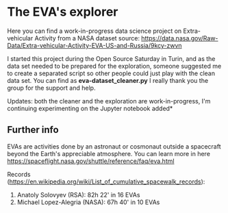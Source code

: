 # The EVA's explorer

Here you can find a work-in-progress data science project on Extra-vehicular Activity from a NASA dataset
source: https://data.nasa.gov/Raw-Data/Extra-vehicular-Activity-EVA-US-and-Russia/9kcy-zwvn

I started this project during the Open Source Saturday in Turin, and as the data set needed to be prepared for the exploration,  someone suggested me to create a separated script so other people could just play with the clean data set. 
You can find as **eva-dataset_cleaner.py**
I really thank you the group for the support and help.

Updates: both the cleaner and the exploration are work-in-progress, I'm continuing experimenting on the Jupyter notebook added*

## Further info

EVAs are activities done by an astronaut or cosmonaut outside a spacecraft beyond the Earth's appreciable atmosphere.
You can learn more in here https://spaceflight.nasa.gov/shuttle/reference/faq/eva.html

Records (https://en.wikipedia.org/wiki/List_of_cumulative_spacewalk_records):
1. Anatoly Solovyev (RSA): 82h 22' in 16 EVAs
2. Michael Lopez-Alegria (NASA): 67h 40' in 10 EVAs

